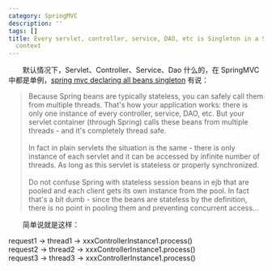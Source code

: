 ```yaml
---
category: SpringMVC
description: ''
tags: []
title: Every servlet, controller, service, DAO, etc is Singleton in a SpringMVC application
  context
---
```


　　默认情况下，Servlet、Controller、Service、Dao 什么的，在 SpringMVC 中都是单例，[spring mvc declaring all beans singleton](http://stackoverflow.com/a/12147396) 有说：

> Because Spring beans are typically stateless, you can safely call them from multiple threads. That's how your application works: there is only one instance of every controller, service, DAO, etc. But your servlet container (through Spring) calls these beans from multiple threads - and it's completely thread safe.  
> <br/>
> In fact in plain servlets the situation is the same - there is only instance of each servlet and it can be accessed by infinite number of threads. As long as this servlet is stateless or properly synchronized.  
> <br/>
> Do not confuse Spring with stateless session beans in ejb that are pooled and each client gets its own instance from the pool.
> In fact that's a bit dumb - since the beans are stateless by the definition, there is no point in pooling them and preventing concurrent access...  

　　简单说就是这样：

request1 -> thread1 -> xxxControllerInstance1.process()  
request2 -> thread2 -> xxxControllerInstance1.process()  
request3 -> thread3 -> xxxControllerInstance1.process()